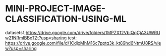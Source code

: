 # MINI-PROJECT-IMAGE-CLASSIFICATION-USING-ML

datasets1;https://drive.google.com/drive/folders/1MPZX12VbIQqCjA3UWRUw21NRmlBBxTZt?usp=sharing
test: https://drive.google.com/file/d/1CdjxMhM16c7pptq3k_kt89hd6NtmU8RS/view?usp=sharing
